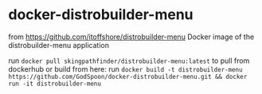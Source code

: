 # docker-distrobuilder-menu
from https://github.com/itoffshore/distrobuilder-menu
Docker image of the distrobuilder-menu application

run `docker pull skingpathfinder/distrobuilder-menu:latest` to pull from dockerhub or build from here:
run `docker build -t distrobuilder-menu https://github.com/GodSpoon/docker-distrobuilder-menu.git && docker run -it distrobuilder-menu`

